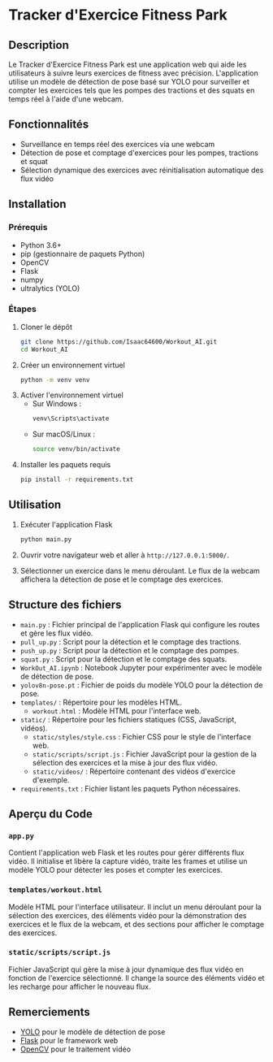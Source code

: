 # Tracker d'Exercice Fitness Park

## Description
Le Tracker d'Exercice Fitness Park est une application web qui aide les utilisateurs à suivre leurs exercices de fitness avec précision. L'application utilise un modèle de détection de pose basé sur YOLO pour surveiller et compter les exercices tels que les pompes des tractions et des squats en temps réel à l'aide d'une webcam.

## Fonctionnalités
- Surveillance en temps réel des exercices via une webcam
- Détection de pose et comptage d'exercices pour les pompes, tractions et squat
- Sélection dynamique des exercices avec réinitialisation automatique des flux vidéo

## Installation

### Prérequis
- Python 3.6+
- pip (gestionnaire de paquets Python)
- OpenCV
- Flask
- numpy
- ultralytics (YOLO)

### Étapes
1. Cloner le dépôt
    ```sh
    git clone https://github.com/Isaac64600/Workout_AI.git
    cd Workout_AI
    ```
2. Créer un environnement virtuel
    ```sh
    python -m venv venv
    ```
3. Activer l'environnement virtuel
    - Sur Windows :
        ```sh
        venv\Scripts\activate
        ```
    - Sur macOS/Linux :
        ```sh
        source venv/bin/activate
        ```
4. Installer les paquets requis
    ```sh
    pip install -r requirements.txt
    ```

## Utilisation
1. Exécuter l'application Flask
    ```sh
    python main.py
    ```
2. Ouvrir votre navigateur web et aller à `http://127.0.0.1:5000/`.

3. Sélectionner un exercice dans le menu déroulant. Le flux de la webcam affichera la détection de pose et le comptage des exercices.

## Structure des fichiers
- `main.py` : Fichier principal de l'application Flask qui configure les routes et gère les flux vidéo.
- `pull_up.py` : Script pour la détection et le comptage des tractions.
- `push_up.py` : Script pour la détection et le comptage des pompes.
- `squat.py` : Script pour la détection et le comptage des squats.
- `WorkOut_AI.ipynb` : Notebook Jupyter pour expérimenter avec le modèle de détection de pose.
- `yolov8n-pose.pt` : Fichier de poids du modèle YOLO pour la détection de pose.
- `templates/` : Répertoire pour les modèles HTML.
  - `workout.html` : Modèle HTML pour l'interface web.
- `static/` : Répertoire pour les fichiers statiques (CSS, JavaScript, vidéos).
  - `static/styles/style.css` : Fichier CSS pour le style de l'interface web.
  - `static/scripts/script.js` : Fichier JavaScript pour la gestion de la sélection des exercices et la mise à jour des flux vidéo.
  - `static/videos/` : Répertoire contenant des vidéos d'exercice d'exemple.
- `requirements.txt` : Fichier listant les paquets Python nécessaires.

## Aperçu du Code

### `app.py`
Contient l'application web Flask et les routes pour gérer différents flux vidéo. Il initialise et libère la capture vidéo, traite les frames et utilise un modèle YOLO pour détecter les poses et compter les exercices.

### `templates/workout.html`
Modèle HTML pour l'interface utilisateur. Il inclut un menu déroulant pour la sélection des exercices, des éléments vidéo pour la démonstration des exercices et le flux de la webcam, et des sections pour afficher le comptage des exercices.

### `static/scripts/script.js`
Fichier JavaScript qui gère la mise à jour dynamique des flux vidéo en fonction de l'exercice sélectionné. Il change la source des éléments vidéo et les recharge pour afficher le nouveau flux.

## Remerciements
- [YOLO](https://github.com/ultralytics/yolov5) pour le modèle de détection de pose
- [Flask](https://flask.palletsprojects.com/) pour le framework web
- [OpenCV](https://opencv.org/) pour le traitement vidéo
